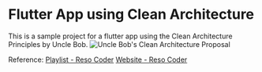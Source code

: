 # Flutter App using Clean Architecture
This is a sample project for a flutter app using the Clean Architecture Principles by Uncle Bob.
![Uncle Bob's Clean Architecture Proposal](https://drive.google.com/file/d/1OtJ7ZO7ipSyLhdXTv5O0NCEGPU4eku4o/view?usp=sharing)

Reference:
[Playlist - Reso Coder](https://www.youtube.com/watch?v=KjE2IDphA_U&list=PLB6lc7nQ1n4iYGE_khpXRdJkJEp9WOech)
[Website - Reso Coder](https://resocoder.com/2019/08/27/flutter-tdd-clean-architecture-course-1-explanation-project-structure/)
